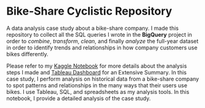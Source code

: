 # Bike-Share Cyclistic Repository
A data analysis case study about a bike-share company. I made this repository to collect all the SQL queries I wrote in the **BigQuery** project in order to *combine*, *transform*, *clean*, and finally *analyze* the full-year dataset in order to identify trends and relationships in how company customers use bikes differently.       

Please refer to my [Kaggle Notebook](https://www.kaggle.com/code/tariqosama/cyclistic-bike-share-analysis-project) for more details about the analysis steps I made and [Tableau Dashboard](https://public.tableau.com/app/profile/tarek.osama/viz/CyclisticBike-ShareCompany/Dashboard1) for an Extensive Summary.
In this case study, I perform analysis on historical data from a bike-share company to spot patterns and relationships in the many ways that their users use bikes. I use Tableau, SQL, and spreadsheets as my analysis tools. In this notebook, I provide a detailed analysis of the case study.


